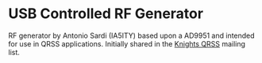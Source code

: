 # USB Controlled RF Generator

RF generator by Antonio Sardi (IA5ITY) based upon a AD9951 and intended for use in QRSS applications. Initially shared in the [Knights QRSS](https://groups.io/g/qrssknights) mailing list.
